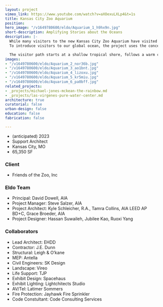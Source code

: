 ```yaml
---
layout: project
vimeo_link: https://www.youtube.com/watch?v=aXOexuLXLp4&t=1s
title: Kansas City Zoo Aquarium
position: 
hero_image: "/v1649780600/eldo/Aquarium_1_h9hx9n.jpg"
short-description: Amplifying Stories about the Oceans
description: |-
  While many visitors to the new Kansas City Zoo Aquarium have visited the ocean, few will have dipped deep below its surface. This project creates that opportunity for all.
  To introduce visitors to our global ocean, the project uses the concept of marine currents as an interpretive framework. This storyline presents a diverse aquatic collection in a way that is cohesive and meaningful. It’s a story that relates to the dynamic nature of the habitats it portrays and offers a strong base for the zoo’s conservation and educational programs.

  The visitor path starts at a shallow tropical shore, follows a warm current into the melting pot of the deep ocean, and is carried via a cold current from the depths, through the ocean’s forests, emerging at a cool Pacific coast. Architectural cues such as changing light quality, spatial variation, and physical descent augment unique exhibit designs to engage visitor’s emotions, spark their curiosity, and build in them a passion for the ocean.
images:
- "/v1649780600/eldo/Aquarium_2_nor36b.jpg"
- "/v1649780600/eldo/Aquarium_3_ao1bnt.jpg"
- "/v1649780600/eldo/Aquarium_4_lizoxu.jpg"
- "/v1649780600/eldo/Aquarium_5_kr5miu.jpg"
- "/v1649780600/eldo/Aquarium_6_pa0bff.jpg"
related_projects:
- _projects/michael-jones-mckean-the-rainbow.md
- _projects/las-virgenes-pure-water-center.md
architecture: true
curatorial: false
urban-design: false
education: false
fabrication: false

---
```

* (anticipated) 2023
* Support Architect
* Kansas City, MO
* 65,350 SF

### Client

* Friends of the Zoo, Inc

### Eldo Team

* Principal: David Dowell, AIA
* Project Manager: Steve Salzer, AIA
* Project Architect: Kyle Schleicher, R.A., Tamra Collins, AIA LEED AP BD+C, Grace Broeder, AIA
* Project Designer: Hassan Suwaileh, Jubilee Kao, Ruoxi Yang

### Collaborators

* Lead Architect: EHDD
* Contractor: J.E. Dunn
* Structural: Leigh & O’kane
* MEP: Antella
* Civil Engineers: SK Design
* Landscape: Vireo
* Life Support: TJP
* Exhibit Design: Spacehaus
* Exhibit Lighting: Lightchitects Studio
* AV/Tel: Latimer Sommers
* Fire Protection: Jayhawk Fire Sprinkler
* Code Constultant: Code Consulting Services